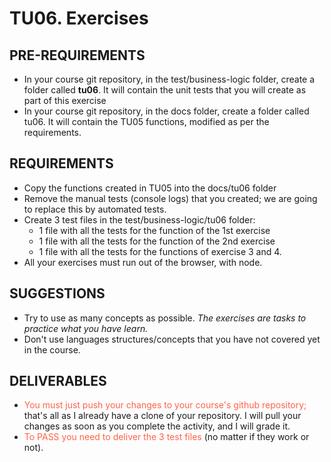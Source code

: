 # TU06. Exercises

## PRE-REQUIREMENTS

- In your course git repository, in the test/business-logic folder, create a folder called **tu06**. It will contain the unit tests that you will create as part of this exercise
- In your course git repository, in the docs folder, create a folder called tu06. It will contain the TU05 functions, modified as per the requirements.

## REQUIREMENTS

- Copy the functions created in TU05 into the docs/tu06 folder
- Remove the manual tests (console logs) that you created; we are going to replace this by automated tests.
- Create 3 test files in the test/business-logic/tu06 folder:
  - 1 file with all the tests for the function of the 1st exercise
  - 1 file with all the tests for the function of the 2nd exercise
  - 1 file with all the tests for the functions of exercise 3 and 4.
- All your exercises must run out of the browser, with node.

## SUGGESTIONS

- Try to use as many concepts as possible. _The exercises are tasks to practice what you have learn._
- Don't use languages structures/concepts that you have not covered yet in the course.

## DELIVERABLES

- <span style="color: tomato;">You must just push your changes to your course's github repository;</span> that's all as I already have a clone of your repository. I will pull your changes as soon as you complete the activity, and I will grade it.
- <span style="color: tomato;">To PASS you need to deliver the 3 test files</span> (no matter if they work or not).
